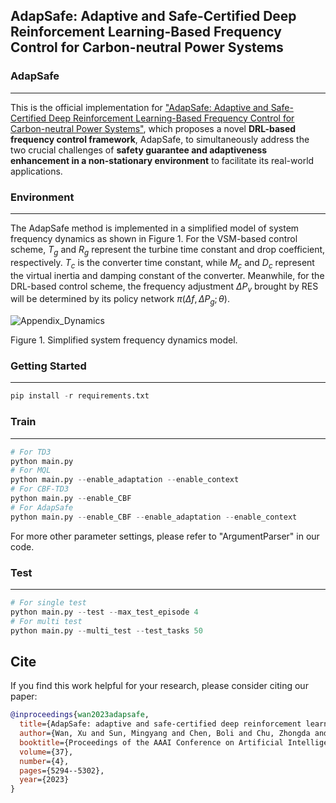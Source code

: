 ## AdapSafe: Adaptive and Safe-Certified Deep Reinforcement Learning-Based Frequency Control for Carbon-neutral Power Systems



### AdapSafe

------

This is the official implementation for ["AdapSafe: Adaptive and Safe-Certified Deep Reinforcement Learning-Based Frequency Control for Carbon-neutral Power Systems"](https://doi.org/10.1609/aaai.v37i4.25660), which proposes a novel **DRL-based frequency control framework**, AdapSafe, to simultaneously address the two crucial challenges of **safety guarantee and adaptiveness enhancement in a non-stationary environment** to facilitate its real-world applications.

### Environment

------

The AdapSafe method is implemented in a simplified model of system frequency dynamics as shown in Figure 1. For the VSM-based control scheme, $T_g$ and $R_g$ represent the turbine time constant and drop coefficient, respectively. $T_c$ is the converter time constant, while $M_c$ and $D_c$ represent the virtual inertia and damping constant of the converter. Meanwhile, for the DRL-based control scheme, the frequency adjustment $\Delta P_v$ brought by RES will be determined by its policy network $\pi(\Delta f, \Delta P_g;\theta)$.

![Appendix_Dynamics](readme/Appendix_Dynamics.png)

Figure 1. Simplified system frequency dynamics model.

### Getting Started

------



```python
pip install -r requirements.txt
```

### Train

------



```python
# For TD3
python main.py
# For MQL
python main.py --enable_adaptation --enable_context
# For CBF-TD3
python main.py --enable_CBF
# For AdapSafe
python main.py --enable_CBF --enable_adaptation --enable_context
```

For more other parameter settings, please refer to "ArgumentParser" in our code.

### Test

------



```python
# For single test
python main.py --test --max_test_episode 4
# For multi test
python main.py --multi_test --test_tasks 50
```

## Cite

If you find this work helpful for your research, please consider citing our paper:

```bibtex
@inproceedings{wan2023adapsafe,
  title={AdapSafe: adaptive and safe-certified deep reinforcement learning-based frequency control for carbon-neutral power systems},
  author={Wan, Xu and Sun, Mingyang and Chen, Boli and Chu, Zhongda and Teng, Fei},
  booktitle={Proceedings of the AAAI Conference on Artificial Intelligence},
  volume={37},
  number={4},
  pages={5294--5302},
  year={2023}
}
